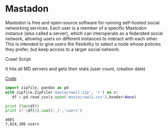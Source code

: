 # Mastadon

Mastodon is free and open-source software for running self-hosted
social networking services. Each user is a member of a specific
Mastodon instance (also called a server), which can interoperate as a
federated social network, allowing users on different instances to
interact with each other. This is intended to give users the
flexibility to select a node whose policies they prefer, but keep
access to a larger social network.

Crawl Script

It hits all MD servers and gets their stats (user count, creation date)

[Code](masta.py)


```python
import zipfile, pandas as pd
with zipfile.ZipFile('mastacrawl1.zip', 'r') as z:
   df = pd.read_csv(z.open('mastacrawl1.csv'),header=None) 
```

```python
print (len(df))
print (f'{df[1].sum():,}','users')
```
```text
4601
7,824,386 users
```












